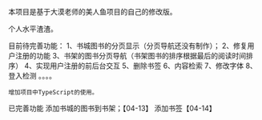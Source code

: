本项目是基于大漠老师的美人鱼项目的自己的修改版。

个人水平渣渣。

目前待完善功能：
    1、书城图书的分页显示（分页导航还没有制作）；
    2、修复用户注册的功能
    3、书架的图书分页导航（书架图书的排序根据最后的阅读时间排序）
    4、实现用户注册的前后台交互
    5、删除书签
    6、内容检索
    7、修改字体
    8、登入检测
    。。。。

    增加项目中TypeScript的使用。
已完善功能
    添加书城的图书到书架；【04-13】
    添加书签【04-14】
